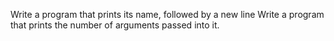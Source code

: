 Write a program that prints its name, followed by a new line
Write a program that prints the number of arguments passed into it.
